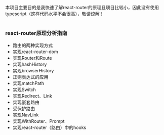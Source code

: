 <!--
 * @Author: your name
 * @Date: 2021-03-28 14:52:48
 * @LastEditTime: 2021-04-06 18:42:25
 * @LastEditors: Please set LastEditors
 * @Description: In User Settings Edit
 * @FilePath: /router/README.md
 -->
本项目主要目的是我快速了解react-router的原理且项目比较小，因此没有使用typescript（这样代码水平不会很高），敬请谅解！
#
### react-router原理分析指南
- 路由的两种实现方式
- 实现react-router-dom
- 实现Router和Route
- 实现hashHistory
- 实现browserHistory
- 正则表达式的应用
- 实现matchPath
- 实现Switch
- 实现Redirect、Link
- 实现嵌套路由
- 受保护路由
- 实现NavLink
- 实现WithRouter、Prompt
- 实现react-router（路由）中的hooks